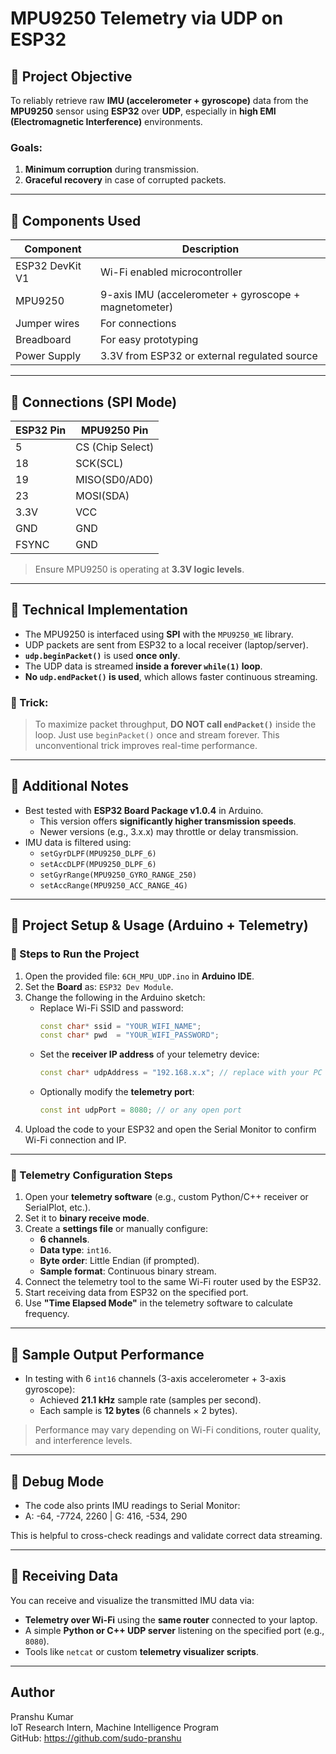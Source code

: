 # MPU9250 Telemetry via UDP on ESP32

## 📌 Project Objective

To reliably retrieve raw **IMU (accelerometer + gyroscope)** data from the **MPU9250** sensor using **ESP32** over **UDP**, especially in **high EMI (Electromagnetic Interference)** environments.

### Goals:
1. **Minimum corruption** during transmission.
2. **Graceful recovery** in case of corrupted packets.

---

## 🧰 Components Used

| Component       | Description                               |
|----------------|-------------------------------------------|
| ESP32 DevKit V1| Wi-Fi enabled microcontroller             |
| MPU9250        | 9-axis IMU (accelerometer + gyroscope + magnetometer) |
| Jumper wires   | For connections                           |
| Breadboard     | For easy prototyping                      |
| Power Supply   | 3.3V from ESP32 or external regulated source |

---

## 🔌 Connections (SPI Mode)

| ESP32 Pin | MPU9250 Pin |
|-----------|-------------|
| 5         | CS (Chip Select) |
| 18        | SCK(SCL) |
| 19        | MISO(SD0/AD0) |
| 23        | MOSI(SDA) |
| 3.3V      | VCC |
| GND       | GND |
| FSYNC     | GND |

> Ensure MPU9250 is operating at **3.3V logic levels**.

---

## 🧠 Technical Implementation

- The MPU9250 is interfaced using **SPI** with the `MPU9250_WE` library.
- UDP packets are sent from ESP32 to a local receiver (laptop/server).
- **`udp.beginPacket()`** is used **once only**.
- The UDP data is streamed **inside a forever `while(1)` loop**.
- **No `udp.endPacket()` is used**, which allows faster continuous streaming.

### 🚨 Trick:
> To maximize packet throughput, **DO NOT call `endPacket()`** inside the loop. Just use `beginPacket()` once and stream forever. This unconventional trick improves real-time performance.

---

## 📝 Additional Notes

- Best tested with **ESP32 Board Package v1.0.4** in Arduino.
    - This version offers **significantly higher transmission speeds**.
    - Newer versions (e.g., 3.x.x) may throttle or delay transmission.
- IMU data is filtered using:
  - `setGyrDLPF(MPU9250_DLPF_6)`
  - `setAccDLPF(MPU9250_DLPF_6)`
  - `setGyrRange(MPU9250_GYRO_RANGE_250)`
  - `setAccRange(MPU9250_ACC_RANGE_4G)`

---

## 📎 Project Setup & Usage (Arduino + Telemetry)

### 🔧 Steps to Run the Project

1. Open the provided file: `6CH_MPU_UDP.ino` in **Arduino IDE**.
2. Set the **Board** as: `ESP32 Dev Module`.
3. Change the following in the Arduino sketch:
   - Replace Wi-Fi SSID and password:
     ```cpp
     const char* ssid = "YOUR_WIFI_NAME";
     const char* pwd  = "YOUR_WIFI_PASSWORD";
     ```
   - Set the **receiver IP address** of your telemetry device:
     ```cpp
     const char* udpAddress = "192.168.x.x"; // replace with your PC or NUC IP
     ```
   - Optionally modify the **telemetry port**:
     ```cpp
     const int udpPort = 8080; // or any open port
     ```
4. Upload the code to your ESP32 and open the Serial Monitor to confirm Wi-Fi connection and IP.

---

### 📡 Telemetry Configuration Steps

1. Open your **telemetry software** (e.g., custom Python/C++ receiver or SerialPlot, etc.).
2. Set it to **binary receive mode**.
3. Create a **settings file** or manually configure:
   - **6 channels**.
   - **Data type**: `int16`.
   - **Byte order**: Little Endian (if prompted).
   - **Sample format**: Continuous binary stream.
4. Connect the telemetry tool to the same Wi-Fi router used by the ESP32.
5. Start receiving data from ESP32 on the specified port.
6. Use **"Time Elapsed Mode"** in the telemetry software to calculate frequency.

---

## 🚀 Sample Output Performance

- In testing with 6 `int16` channels (3-axis accelerometer + 3-axis gyroscope):
  - Achieved **21.1 kHz** sample rate (samples per second).
  - Each sample is **12 bytes** (6 channels × 2 bytes).

> Performance may vary depending on Wi-Fi conditions, router quality, and interference levels.

---

## 🧪 Debug Mode

- The code also prints IMU readings to Serial Monitor:
- A: -64, -7724, 2260 | G: 416, -534, 290

This is helpful to cross-check readings and validate correct data streaming.

---

## 📡 Receiving Data

You can receive and visualize the transmitted IMU data via:

- **Telemetry over Wi-Fi** using the **same router** connected to your laptop.
- A simple **Python or C++ UDP server** listening on the specified port (e.g., `8080`).
- Tools like `netcat` or custom **telemetry visualizer scripts**.

---

## Author

Pranshu Kumar  
IoT Research Intern, Machine Intelligence Program  
GitHub: https://github.com/sudo-pranshu



